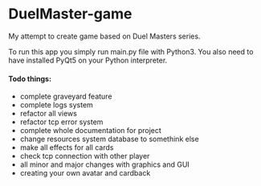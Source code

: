 # DuelMaster-game

My attempt to create game based on Duel Masters series.

To run this app you simply run main.py file with Python3. You also need to have installed PyQt5 on your Python interpreter.

#### Todo things:
* complete graveyard feature
* complete logs system
* refactor all views
* refactor tcp error system
* complete whole documentation for project
* change resources system database to somethink else
* make all effects for all cards
* check tcp connection with other player
* all minor and major changes with graphics and GUI
* creating your own avatar and cardback

